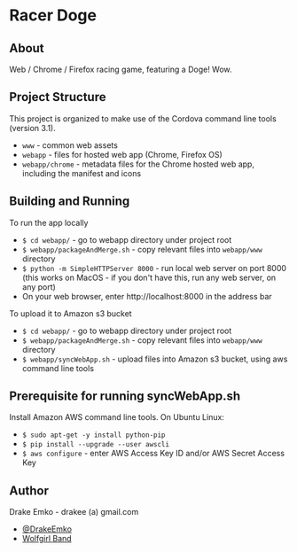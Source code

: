 # Racer Doge

## About
Web / Chrome / Firefox racing game, featuring a Doge! Wow.

## Project Structure
This project is organized to make use of the Cordova command line tools (version 3.1).
* `www`					- common web assets
* `webapp`				- files for hosted web app (Chrome, Firefox OS)
* `webapp/chrome`		- metadata files for the Chrome hosted web app, including the manifest and icons

## Building and Running
To run the app locally

* `$ cd webapp/`						- go to webapp directory under project root
* `$ webapp/packageAndMerge.sh`			- copy relevant files into `webapp/www` directory
* `$ python -m SimpleHTTPServer 8000`	- run local web server on port 8000 (this works on MacOS - if you don't have this, run any web server, on any port)
* On your web browser, enter http://localhost:8000 in the address bar

To upload it to Amazon s3 bucket

* `$ cd webapp/`					- go to webapp directory under project root
* `$ webapp/packageAndMerge.sh`		- copy relevant files into `webapp/www` directory
* `$ webapp/syncWebApp.sh`			- upload files into Amazon s3 bucket, using aws command line tools

## Prerequisite for running syncWebApp.sh
Install Amazon AWS command line tools. On Ubuntu Linux:

* `$ sudo apt-get -y install python-pip`
* `$ pip install --upgrade --user awscli`
* `$ aws configure`				- enter AWS Access Key ID and/or AWS Secret Access Key 

## Author
Drake Emko - drakee (a) gmail.com
* [@DrakeEmko](https://twitter.com/DrakeEmko)
* [Wolfgirl Band](http://wolfgirl.bandcamp.com/)
